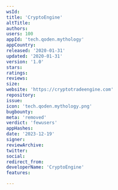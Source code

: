 ```yaml
---
wsId: 
title: 'CryptoEngine'
altTitle: 
authors: 
users: 100
appId: 'tech.qoden.mythology'
appCountry: 
released: '2020-01-31'
updated: '2020-01-31'
version: '1.0'
stars: 
ratings: 
reviews: 
size: 
website: 'https://cryptotradeengine.com'
repository: 
issue: 
icon: 'tech.qoden.mythology.png'
bugbounty: 
meta: 'removed'
verdict: 'fewusers'
appHashes: 
date: '2023-12-19'
signer: 
reviewArchive: 
twitter: 
social: 
redirect_from: 
developerName: 'CryptoEngine'
features: 

---
```


